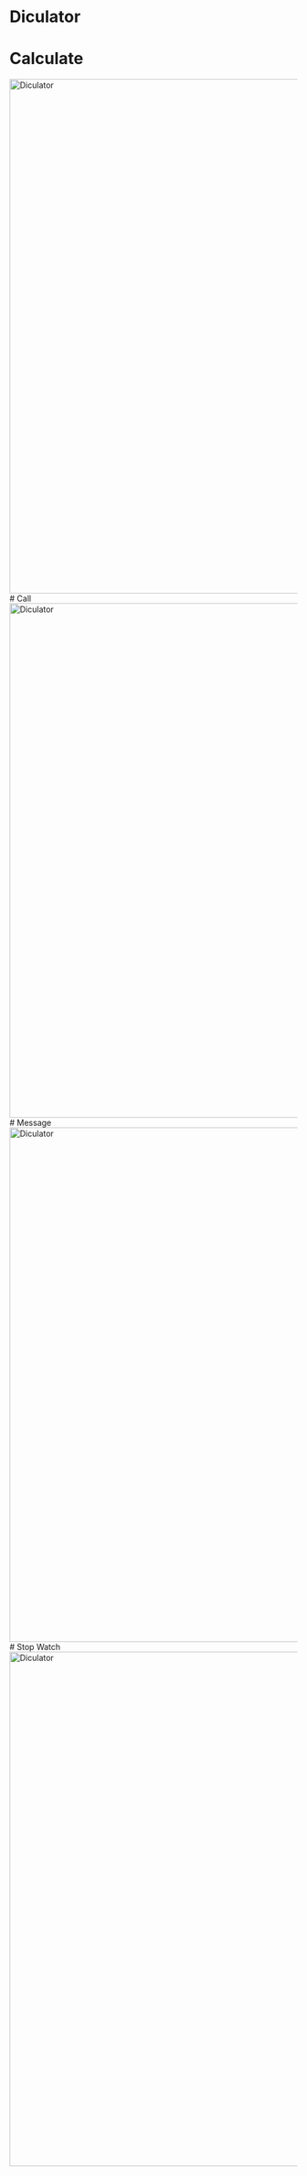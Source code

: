 # Diculator

# Calculate
<img src="Calculate.jpg" alt="Diculator" width="900"/>
# Call
<img src="Call.jpg" alt="Diculator" width="900"/>
# Message
<img src="Message.jpg" alt="Diculator" width="900"/>
# Stop Watch
<img src="StopWatch.jpg" alt="Diculator" width="900"/>
